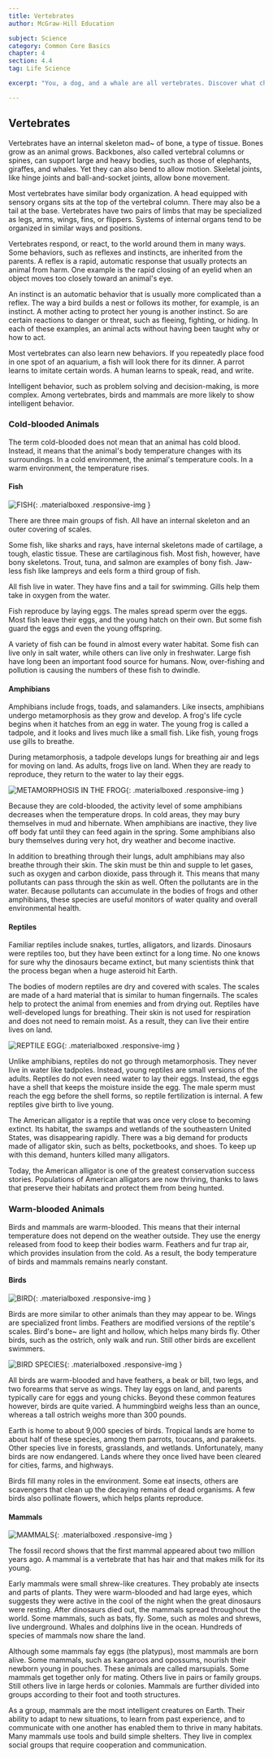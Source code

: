 ```yaml
---
title: Vertebrates
author: McGraw-Hill Education

subject: Science
category: Common Core Basics
chapter: 4
section: 4.4
tag: Life Science

excerpt: "You, a dog, and a whale are all vertebrates. Discover what characteristics are common to all vertebrates and investigate the differences between cold-blooded and warm-blooded animals."

---
```

## Vertebrates

Vertebrates have an internal skeleton mad~ of bone, a type of tissue. Bones grow as an animal grows. Backbones, also called vertebral columns or spines, can support large and heavy bodies, such as those of elephants, giraffes, and whales. Yet they can also bend to allow motion. Skeletal joints, like hinge joints and ball-and-socket joints, allow bone movement.

Most vertebrates have similar body organization. A head equipped with sensory organs sits at the top of the vertebral column. There may also be a tail at the base. Vertebrates have two pairs of limbs that may be specialized as legs, arms, wings, fins, or flippers. Systems of internal organs tend to be organized in similar ways and positions.

Vertebrates respond, or react, to the world around them in many ways. Some behaviors, such as reflexes and instincts, are inherited from the parents. A reflex is a rapid, automatic response that usually protects an animal from harm. One example is the rapid closing of an eyelid when an object moves too closely toward an animal's eye.

An instinct is an automatic behavior that is usually more complicated than a reflex. The way a bird builds a nest or follows its mother, for example, is an instinct. A mother acting to protect her young is another instinct. So are certain reactions to danger or threat, such as fleeing, fighting, or hiding. In each of these examples, an animal acts without having been taught why or how to act.

Most vertebrates can also learn new behaviors. If you repeatedly place food in one spot of an aquarium, a fish will look there for its dinner. A parrot learns to imitate certain words. A human learns to speak, read, and write.

Intelligent behavior, such as problem solving and decision-making, is more complex. Among vertebrates, birds and mammals are more likely to show intelligent behavior.

### Cold-blooded Animals

The term cold-blooded does not mean that an animal has cold blood. Instead, it means that the animal's body temperature changes with its surroundings. In a cold environment, the animal's temperature cools. In a warm environment, the temperature rises.

#### Fish

![FISH](){: .materialboxed .responsive-img }

There are three main groups of fish. All have an internal skeleton and an outer covering of scales.

Some fish, like sharks and rays, have internal skeletons made of cartilage, a tough, elastic tissue. These are cartilaginous fish. Most fish, however, have bony skeletons. Trout, tuna, and salmon are examples of bony fish. Jaw-less fish like lampreys and eels form a third group of fish.

All fish live in water. They have fins and a tail for swimming. Gills help them take in oxygen from the water.

Fish reproduce by laying eggs. The males spread sperm over the eggs. Most fish leave their eggs, and the young hatch on their own. But some fish guard the eggs and even the young offspring.

A variety of fish can be found in almost every water habitat. Some fish can live only in salt water, while others can live only in freshwater. Large fish have long been an important food source for humans. Now, over-fishing and pollution is causing the numbers of these fish to dwindle.

#### Amphibians

Amphibians include frogs, toads, and salamanders. Like insects, amphibians undergo metamorphosis as they grow and develop. A frog's life cycle begins when it hatches from an egg in water. The young frog is called a tadpole, and it looks and lives much like a small fish. Like fish, young frogs use gills to breathe.

During metamorphosis, a tadpole develops lungs for breathing air and legs for moving on land. As adults, frogs live on land. When they are ready to reproduce, they return to the water to lay their eggs.

![METAMORPHOSIS IN THE FROG](){: .materialboxed .responsive-img }

Because they are cold-blooded, the activity level of some amphibians decreases when the temperature drops. In cold areas, they may bury themselves in mud and hibernate. When amphibians are inactive, they live off body fat until they can feed again in the spring. Some amphibians also bury themselves during very hot, dry weather and become inactive.

In addition to breathing through their lungs, adult amphibians may also breathe through their skin. The skin must be thin and supple to let gases, such as oxygen and carbon dioxide, pass through it. This means that many pollutants can pass through the skin as well. Often the pollutants are in the water. Because pollutants can accumulate in the bodies of frogs and other amphibians, these species are useful monitors of water quality and overall environmental health.

#### Reptiles

Familiar reptiles include snakes, turtles, alligators, and lizards. Dinosaurs were reptiles too, but they have been extinct for a long time. No one knows for sure why the dinosaurs became extinct, but many scientists think that the process began when a huge asteroid hit Earth.

The bodies of modern reptiles are dry and covered with scales. The scales are made of a hard material that is similar to human fingernails. The scales help to protect the animal from enemies and from drying out. Reptiles have well-developed lungs for breathing. Their skin is not used for respiration and does not need to remain moist. As a result, they can live their entire lives on land.

![REPTILE EGG](){: .materialboxed .responsive-img }

Unlike amphibians, reptiles do not go through metamorphosis. They never live in water like tadpoles. Instead, young reptiles are small versions of the adults. Reptiles do not even need water to lay their eggs. Instead, the eggs have a shell that keeps the moisture inside the egg. The male sperm must reach the egg before the shell forms, so reptile fertilization is internal. A few reptiles give birth to live young.

The American alligator is a reptile that was once very close to becoming extinct. Its habitat, the swamps and wetlands of the southeastern United States, was disappearing rapidly. There was a big demand for products made of alligator skin, such as belts, pocketbooks, and shoes. To keep up with this demand, hunters killed many alligators.

Today, the American alligator is one of the greatest conservation success stories. Populations of American alligators are now thriving, thanks to laws that preserve their habitats and protect them from being hunted.

### Warm-blooded Animals

Birds and mammals are warm-blooded. This means that their internal temperature does not depend on the weather outside. They use the energy released from food to keep their bodies warm. Feathers and fur trap air, which provides insulation from the cold. As a result, the body temperature of birds and mammals remains nearly constant.

#### Birds

![BIRD](){: .materialboxed .responsive-img }

Birds are more similar to other animals than they may appear to be. Wings are specialized front limbs. Feathers are modified versions of the reptile's scales. Bird's bone~ are light and hollow, which helps many birds fly. Other birds, such as the ostrich, only walk and run. Still other birds are excellent swimmers.

![BIRD SPECIES](){: .materialboxed .responsive-img }

All birds are warm-blooded and have feathers, a beak or bill, two legs, and two forearms that serve as wings. They lay eggs on land, and parents typically care for eggs and young chicks. Beyond these common features however, birds are quite varied. A hummingbird weighs less than an ounce, whereas a tall ostrich weighs more than 300 pounds.

Earth is home to about 9,000 species of birds. Tropical lands are home to about half of these species, among them parrots, toucans, and parakeets. Other species live in forests, grasslands, and wetlands. Unfortunately, many birds are now endangered. Lands where they once lived have been cleared for cities, farms, and highways.

Birds fill many roles in the environment. Some eat insects, others are scavengers that clean up the decaying remains of dead organisms. A few birds also pollinate flowers, which helps plants reproduce.

#### Mammals

![MAMMALS](){: .materialboxed .responsive-img }

The fossil record shows that the first mammal appeared about two million years ago. A mammal is a vertebrate that has hair and that makes milk for its young.

Early mammals were small shrew-like creatures. They probably ate insects and parts of plants. They were warm-blooded and had large eyes, which suggests they were active in the cool of the night when the great dinosaurs were resting. After dinosaurs died out, the mammals spread throughout the world. Some mammals, such as bats, fly. Some, such as moles and shrews, live underground. Whales and dolphins live in the ocean. Hundreds of species of mammals now share the land.

Although some mammals fay eggs (the platypus), most mammals are born alive. Some mammals, such as kangaroos and opossums, nourish their newborn young in pouches. These animals are called marsupials. Some mammals get together only for mating. Others live in pairs or family groups. Still others live in large herds or colonies. Mammals are further divided into groups according to their foot and tooth structures.

As a group, mammals are the most intelligent creatures on Earth. Their ability to adapt to new situations, to learn from past experience, and to communicate with one another has enabled them to thrive in many habitats. Many mammals use tools and build simple shelters. They live in complex social groups that require cooperation and communication.
